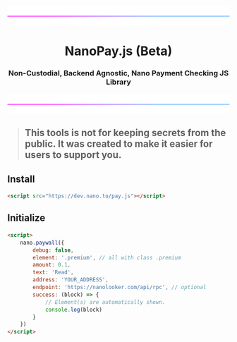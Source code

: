 ![line](https://github.com/fwd/n2/raw/master/.github/line.png)

<h1 align="center">NanoPay.js (Beta)</h1>
<h3 align="center">Non-Custodial, Backend Agnostic, Nano Payment Checking JS Library</h3>

![line](https://github.com/fwd/n2/raw/master/.github/line.png)

> ## This tools is not for keeping secrets from the public. It was created to make it easier for users to support you.

## Install

```html
<script src="https://dev.nano.to/pay.js"></script>
```

## Initialize

```html
<script>
    nano.paywall({ 
        debug: false,
        element: '.premium', // all with class .premium
        amount: 0.1,
        text: 'Read',
        address: 'YOUR_ADDRESS', 
        endpoint: 'https://nanolooker.com/api/rpc', // optional
        success: (block) => {
        	// Element(s) are automatically shown.
        	console.log(block)
        }
    })
</script>
```